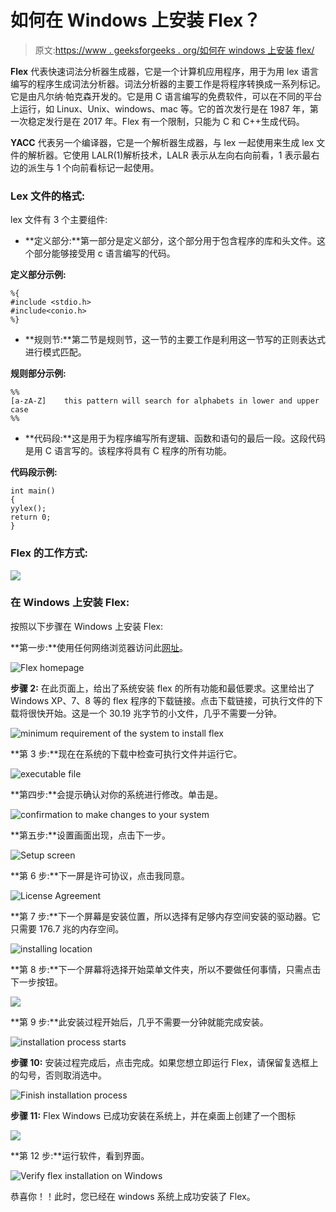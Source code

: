# 如何在 Windows 上安装 Flex？

> 原文:[https://www . geeksforgeeks . org/如何在 windows 上安装 flex/](https://www.geeksforgeeks.org/how-to-install-flex-on-windows/)

**Flex** 代表快速词法分析器生成器，它是一个计算机应用程序，用于为用 lex 语言编写的程序生成词法分析器。词法分析器的主要工作是将程序转换成一系列标记。它是由凡尔纳·帕克森开发的。它是用 C 语言编写的免费软件，可以在不同的平台上运行，如 Linux、Unix、windows、mac 等。它的首次发行是在 1987 年，第一次稳定发行是在 2017 年。Flex 有一个限制，只能为 C 和 C++生成代码。

**YACC** 代表另一个编译器，它是一个解析器生成器，与 lex 一起使用来生成 lex 文件的解析器。它使用 LALR(1)解析技术，LALR 表示从左向右向前看，1 表示最右边的派生与 1 个向前看标记一起使用。

### **Lex 文件的格式:**

lex 文件有 3 个主要组件:

*   **定义部分:**第一部分是定义部分，这个部分用于包含程序的库和头文件。这个部分能够接受用 c 语言编写的代码。

**定义部分示例:**

```
%{
#include <stdio.h>
#include<conio.h>
%}
```

*   **规则节:**第二节是规则节，这一节的主要工作是利用这一节写的正则表达式进行模式匹配。

**规则部分示例:**

```
%%
[a-zA-Z]    this pattern will search for alphabets in lower and upper case
%%
```

*   **代码段:**这是用于为程序编写所有逻辑、函数和语句的最后一段。这段代码是用 C 语言写的。该程序将具有 C 程序的所有功能。

**代码段示例:**

```
int main()
{
yylex();
return 0;
}
```

### **Flex 的工作方式:**

![](img/51a9eb536b0c2a9a3d155bf2aa3e24de.png)

### **在 Windows 上安装 Flex:**

按照以下步骤在 Windows 上安装 Flex:

**第一步:**使用任何网络浏览器访问此[网址](https://techapple.net/2014/07/flex-windows-lex-and-yacc-flex-and-bison-installer-for-windows-xp788-1/)。

![Flex homepage](img/92685300266cc7a4d579254a6bfdbf3a.png)

**步骤 2:** 在此页面上，给出了系统安装 flex 的所有功能和最低要求。这里给出了 Windows XP、7、8 等的 flex 程序的下载链接。点击下载链接，可执行文件的下载将很快开始。这是一个 30.19 兆字节的小文件，几乎不需要一分钟。

![ minimum requirement of the system to install flex](img/cf0324cfb59cebf2610a162ddf28383e.png)

**第 3 步:**现在在系统的下载中检查可执行文件并运行它。

![ executable file](img/a0a74e420da5db395840d8b806e44b57.png)

**第四步:**会提示确认对你的系统进行修改。单击是。

![ confirmation to make changes to your system](img/268c3d2f16ddb3b27ef9946c70962098.png)

**第五步:**设置画面出现，点击下一步。

![Setup screen](img/8f7eb4eb9b9d17ee46a1680a644097c1.png)

**第 6 步:**下一屏是许可协议，点击我同意。

![ License Agreement](img/da738cc6678ca71d29137d294f603d5b.png)

**第 7 步:**下一个屏幕是安装位置，所以选择有足够内存空间安装的驱动器。它只需要 176.7 兆的内存空间。

![installing location](img/a4c11b2e2c38b13a7abd692edd7d2d9a.png)

**第 8 步:**下一个屏幕将选择开始菜单文件夹，所以不要做任何事情，只需点击下一步按钮。

![](img/35019192b96e69d57bdbbc31c2e7d191.png)

**第 9 步:**此安装过程开始后，几乎不需要一分钟就能完成安装。

![ installation process starts](img/c126b88e94d2f20b0c3db46052429687.png)

**步骤 10:** 安装过程完成后，点击完成。如果您想立即运行 Flex，请保留复选框上的勾号，否则取消选中。

![Finish installation process](img/f39aa02d88b3e0c0740caf3ee1a0161d.png)

**步骤 11:** Flex Windows 已成功安装在系统上，并在桌面上创建了一个图标

![](img/3f4917ad767a094143b6c4d7939a58c9.png)

**第 12 步:**运行软件，看到界面。

![Verify flex installation on Windows](img/8e88c26a5fe784fa1057bfb5d42896b4.png)

恭喜你！！此时，您已经在 windows 系统上成功安装了 Flex。